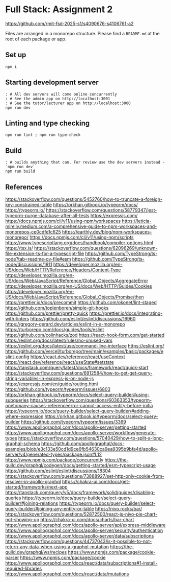 # Full Stack: Assignment 2

https://github.com/rmit-fsd-2025-s1/s4090676-s4106761-a2

Files are arranged in a monorepo structure. Please find a `README.md` at the root of each package or app.

## Set up

```shell
npm i
```

## Starting development server

```shell
: # All dev servers will come online concurrently
: # See the admin app on http://localhost:3001
: # See the tutor/lecturer app on http://localhost:3000
npm run dev
```

## Linting and type checking

```shell
npm run lint ; npm run type-check
```

## Build

```shell
: # builds anything that can. For review use the dev servers instead - `npm run dev`
npm run build
```

## References

https://stackoverflow.com/questions/5452760/how-to-truncate-a-foreign-key-constrained-table
https://orkhan.gitbook.io/typeorm/docs/
https://typeorm.io/
https://stackoverflow.com/questions/58779347/jest-typeorm-purge-database-after-all-tests
https://expressjs.com/
https://docs.npmjs.com/cli/v11/using-npm/workspaces
https://leticia-mirelly.medium.com/a-comprehensive-guide-to-npm-workspaces-and-monorepos-ce0cdfe1c625
https://earthly.dev/blog/npm-workspaces-monorepo/
https://docs.npmjs.com/cli/v11/using-npm/scripts
https://www.typescriptlang.org/docs/handbook/compiler-options.html
https://tsx.is/
https://stackoverflow.com/questions/62096269/unknown-file-extension-ts-for-a-typescript-file
https://github.com/TypeStrong/ts-node?tab=readme-ov-file#esm
https://github.com/TypeStrong/ts-node/discussions/1811
https://developer.mozilla.org/en-US/docs/Web/HTTP/Reference/Headers/Content-Type
https://developer.mozilla.org/en-US/docs/Web/JavaScript/Reference/Global_Objects/AggregateError
https://developer.mozilla.org/en-US/docs/Web/HTTP/Guides/Cookies
https://developer.mozilla.org/en-US/docs/Web/JavaScript/Reference/Global_Objects/Promise/then
https://prettier.io/docs/precommit
https://github.com/okonet/lint-staged
https://github.com/toplenboren/simple-git-hooks
https://github.com/prettier/pretty-quick
https://prettier.io/docs/integrating-with-linters
https://github.com/eslint/eslint/discussions/16960
https://gregory-gerard.dev/articles/eslint-in-a-monorepo
https://turborepo.com/docs/guides/tools/eslint
https://github.com/colinhacks/zod
https://react-hook-form.com/get-started
https://eslint.org/docs/latest/rules/no-unused-vars
https://eslint.org/docs/latest/use/command-line-interface
https://eslint.org/
https://github.com/vercel/turborepo/tree/main/examples/basic/packages/eslint-config
https://react.dev/reference/react/useContext
https://react.dev/reference/react/useState#setstate
https://tanstack.com/query/latest/docs/framework/react/quick-start
https://stackoverflow.com/questions/6912584/how-to-get-get-query-string-variables-in-express-js-on-node-js
https://expressjs.com/en/guide/routing.html
https://github.com/typeorm/typeorm/issues/6803
https://orkhan.gitbook.io/typeorm/docs/select-query-builder#using-subqueries
https://stackoverflow.com/questions/60363353/typeorm-onetomany-causes-referenceerror-cannot-access-entity-before-initia
https://typeorm.io/docs/query-builder/select-query-builder/#adding-where-expression
https://orkhan.gitbook.io/typeorm/docs/select-query-builder
https://github.com/typeorm/typeorm/issues/3369
https://www.apollographql.com/docs/apollo-server/getting-started
https://www.apollographql.com/docs/apollo-server/workflow/generate-types
https://stackoverflow.com/questions/57040429/how-to-split-a-long-graphql-schema
https://github.com/apollographql/docs-examples/blob/e3c133e50cd1d9ce6fb54630ca9ea9395b9bfa4d/apollo-server/v4/generated-types/package.json#L12
https://www.npmjs.com/package/concurrently
https://the-guild.dev/graphql/codegen/docs/getting-started/esm-typescript-usage
https://github.com/eslint/eslint/discussions/18304
https://stackoverflow.com/questions/73888927/set-http-only-cookie-from-resolver-in-apollo-graphql
https://chakra-ui.com/docs/get-started/frameworks/next-app
https://tanstack.com/query/v5/docs/framework/solid/guides/disabling-queries
https://typeorm.io/docs/query-builder/select-query-builder/#joining-relations
https://typeorm.io/docs/query-builder/select-query-builder/#joining-any-entity-or-table
https://nivo.rocks/bar/
https://stackoverflow.com/questions/52872500/react-js-nivo-pie-chart-not-showing-up
https://chakra-ui.com/docs/charts/bar-chart
https://www.apollographql.com/docs/apollo-server/api/express-middleware
https://www.apollographql.com/docs/apollo-server/security/authentication
https://www.apollographql.com/docs/apollo-server/data/subscriptions
https://stackoverflow.com/questions/44737043/is-it-possible-to-not-return-any-data-when-using-a-graphql-mutation
https://the-guild.dev/graphql/ws/recipes
https://www.npmjs.com/package/cookie-parser
https://www.npmjs.com/package/cookie
https://www.apollographql.com/docs/react/data/subscriptions#1-install-required-libraries
https://www.apollographql.com/docs/react/data/mutations
